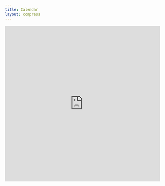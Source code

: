```yaml
---
title: Calendar
layout: compress
---
```


<style>
	.resp-container {
		position: relative;
		overflow: hidden;
		width: 100%;
		padding-top: 100%;
	}

	.resp-iframe {
		position: absolute;
		top: 0;
		left: 0;
		width: 100%;
		height: 100%;
    border: 0;
	}
</style>

<div class="resp-container">
	<iframe class="resp-iframe" src="https://outlook.office365.com/owa/calendar/a3667b2a58e24dce9c918422f5d44158@cornell.edu/2b247c7ca7a0459bb483e5bd00d690b93416867231479823292/calendar.html"
    frameborder="0" 
    allowfullscreen>
</iframe>
</div>
